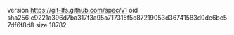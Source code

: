 version https://git-lfs.github.com/spec/v1
oid sha256:c9221a396d7ba317f3a95a717315f5e87219053d36741583d0de6bc57df6f8d8
size 18782
